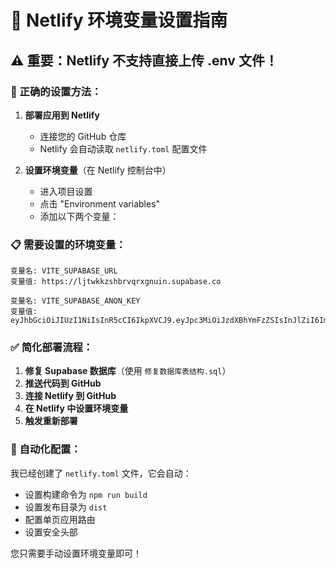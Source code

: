 # 🚀 Netlify 环境变量设置指南

## ⚠️ 重要：Netlify 不支持直接上传 .env 文件！

### 🔧 正确的设置方法：

1. **部署应用到 Netlify**
   - 连接您的 GitHub 仓库
   - Netlify 会自动读取 `netlify.toml` 配置文件

2. **设置环境变量**（在 Netlify 控制台中）
   - 进入项目设置
   - 点击 "Environment variables"
   - 添加以下两个变量：

### 📋 需要设置的环境变量：

```
变量名: VITE_SUPABASE_URL
变量值: https://ljtwkkzshbrvqrxgnuin.supabase.co
```

```
变量名: VITE_SUPABASE_ANON_KEY
变量值: eyJhbGciOiJIUzI1NiIsInR5cCI6IkpXVCJ9.eyJpc3MiOiJzdXBhYmFzZSIsInJlZiI6ImxqdHdra3pzaGJydnFyeGdudWluIiwicm9sZSI6ImFub24iLCJpYXQiOjE3NTEwNTE1NTMsImV4cCI6MjA2NjYyNzU1M30.szRhJOeWhTIh1TFnuSyeJ5sh2A8sOHKTPGpwizlZCcQ
```

### ✅ 简化部署流程：

1. **修复 Supabase 数据库**（使用 `修复数据库表结构.sql`）
2. **推送代码到 GitHub**
3. **连接 Netlify 到 GitHub**
4. **在 Netlify 中设置环境变量**
5. **触发重新部署**

### 🎯 自动化配置：

我已经创建了 `netlify.toml` 文件，它会自动：
- 设置构建命令为 `npm run build`
- 设置发布目录为 `dist`
- 配置单页应用路由
- 设置安全头部

您只需要手动设置环境变量即可！ 